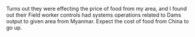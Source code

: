 Turns out they were effecting the price of food from my area, and I found out their Field worker controls had systems operations related to Dams output to given area from Myanmar. Expect the cost of food from China to go up.
